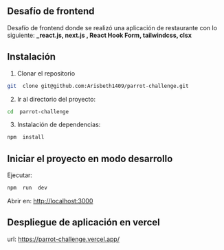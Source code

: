 ## Desafío de frontend

Desafío de frontend donde se realizó una aplicación de restaurante con lo siguiente: **\_react.js, next.js , React Hook Form, tailwindcss, clsx**

## Instalación

1. Clonar el repositorio

```bash
git  clone git@github.com:Arisbeth1409/parrot-challenge.git
```

2. Ir al directorio del proyecto:

```bash
cd  parrot-challenge
```

3. Instalación de dependencias:

```bash
npm  install
```

## Iniciar el proyecto en modo desarrollo

Ejecutar:

```bash
npm  run  dev
```

Abrir en: [http://localhost:3000](http://localhost:3000)

## Despliegue de aplicación en vercel

url: https://parrot-challenge.vercel.app/
